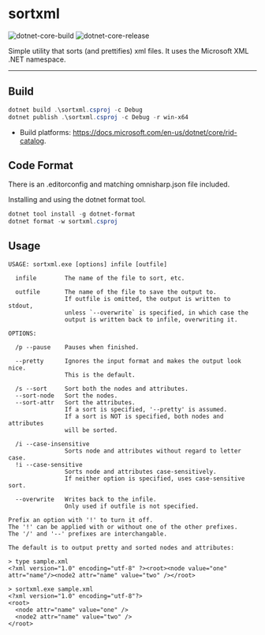 # sortxml

![dotnet-core-build](https://github.com/kodybrown/sortxml/workflows/dotnet-core-build/badge.svg)
![dotnet-core-release](https://github.com/kodybrown/sortxml/workflows/dotnet-core-release/badge.svg)

Simple utility that sorts (and prettifies) xml files. It uses the Microsoft XML .NET namespace.

----

## Build

```powershell
dotnet build .\sortxml.csproj -c Debug
dotnet publish .\sortxml.csproj -c Debug -r win-x64
```

* Build platforms: https://docs.microsoft.com/en-us/dotnet/core/rid-catalog.

## Code Format

There is an .editorconfig and matching omnisharp.json file included.

Installing and using the dotnet format tool.

```powershell
dotnet tool install -g dotnet-format
dotnet format -w sortxml.csproj
```

## Usage

```text
USAGE: sortxml.exe [options] infile [outfile]

  infile        The name of the file to sort, etc.

  outfile       The name of the file to save the output to.
                If outfile is omitted, the output is written to stdout,
                unless `--overwrite` is specified, in which case the
                output is written back to infile, overwriting it.

OPTIONS:

  /p --pause    Pauses when finished.

  --pretty      Ignores the input format and makes the output look nice.
                This is the default.

  /s --sort     Sort both the nodes and attributes.
  --sort-node   Sort the nodes.
  --sort-attr   Sort the attributes.
                If a sort is specified, '--pretty' is assumed.
                If a sort is NOT is specified, both nodes and attributes
                will be sorted.

  /i --case-insensitive
                Sorts node and attributes without regard to letter case.
  !i --case-sensitive
                Sorts node and attributes case-sensitively.
                If neither option is specified, uses case-sensitive sort.

  --overwrite   Writes back to the infile.
                Only used if outfile is not specified.

Prefix an option with '!' to turn it off.
The '!' can be applied with or without one of the other prefixes.
The '/' and '--' prefixes are interchangable.

The default is to output pretty and sorted nodes and attributes:

> type sample.xml
<?xml version="1.0" encoding="utf-8" ?><root><node value="one" attr="name"/><node2 attr="name" value="two" /></root>

> sortxml.exe sample.xml
<?xml version="1.0" encoding="utf-8"?>
<root>
  <node attr="name" value="one" />
  <node2 attr="name" value="two" />
</root>
```
